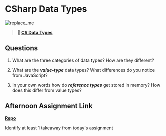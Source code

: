 # CSharp Data Types

![replace_me](https://codeworks.blob.core.windows.net/public/assets/img/illustrations/placeholder.svg)

> **📖 [C# Data Types](https://codeworksacademy.com/fs-student-guide/resources/wk10/01-CSharp-Generics)**

## Questions

1. What are the three categories of data types? How are they different?

2. What are the ***value-type*** data types? What differences do you notice from JavaScript?

3. In your own words how do ***reference types*** get stored in memory? How does this differ from value types?


## Afternoon Assignment Link

**[Repo](https://github.com/zroes/<ASSIGNMENT_REPO>)**

Identify at least 1 takeaway from today's assignment
